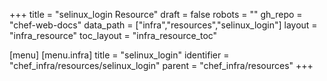 +++
title = "selinux_login Resource"
draft = false
robots = ""
gh_repo = "chef-web-docs"
data_path = ["infra","resources","selinux_login"]
layout = "infra_resource"
toc_layout = "infra_resource_toc"

[menu]
  [menu.infra]
    title = "selinux_login"
    identifier = "chef_infra/resources/selinux_login"
    parent = "chef_infra/resources"
+++

<!-- The contents of this page are automatically generated from the selinux_login.yaml file in the data/infra/resources directory. -->
<!-- To suggest a change, edit the https://github.com/chef/chef/blob/main/lib/chef/resource/selinux_login.rb file and submit a pull request to the https://github.com/chef/chef repository. -->
<!-- markdownlint-disable-file -->
